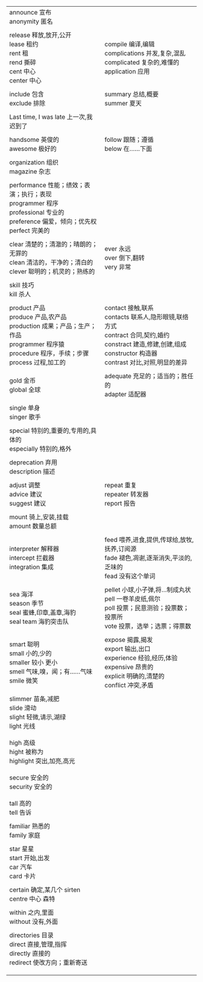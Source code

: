 |                                                              |                                                              |
| ------------------------------------------------------------ | ------------------------------------------------------------ |
| announce 宣布<br />anonymity 匿名                            |                                                              |
|                                                              |                                                              |
| release 释放,放开,公开<br />lease 租约<br />rent 租<br />rend 撕碎<br />cent 中心<br />center 中心 | compile 编译,编辑<br/>complications 并发,复杂,混乱<br/>complicated   复杂的,难懂的<br/> application 应用 |
|                                                              |                                                              |
| include 包含<br />exclude 排除                               | summary 总结,概要<br/>summer 夏天                            |
|                                                              |                                                              |
| Last time, I was late 上一次,我迟到了                        |                                                              |
|                                                              |                                                              |
| handsome 英俊的<br />awesome 极好的                          | follow 跟随；遵循<br/>below 在……下面                         |
|                                                              |                                                              |
| organization 组织<br />magazine 杂志                         |                                                              |
|                                                              |                                                              |
| performance 性能；绩效；表演；执行；表现<br />programmer 程序<br />professional 专业的<br />preference 偏爱，倾向；优先权<br />perfect 完美的<br /> |                                                              |
|                                                              |                                                              |
| clear 清楚的；清澈的；晴朗的；无罪的<br />clean 清洁的，干净的；清白的<br />clever 聪明的；机灵的；熟练的 | ever 永远<br/>over 倒下,翻转<br/>very 非常                   |
|                                                              |                                                              |
| skill 技巧<br />kill 杀人                                    |                                                              |
|                                                              |                                                              |
| product 产品<br />produce 产品,农产品<br />production 成果；产品；生产；作品<br />programmer 程序猿<br/>procedure  程序，手续；步骤<br/>process 过程,加工的 | contact  接触,联系<br/>contacts 联系人,隐形眼镜,联络方式<br/>contract 合同,契约,婚约  <br/>constract 建造,修建,创建,组成 <br/>constructor 构造器<br/>contrast 对比,对照,明显的差异 |
|                                                              |                                                              |
| gold 金币<br/>global 全球                                    | adequate 充足的；适当的；胜任的<br/>adapter 适配器           |
|                                                              |                                                              |
| single 单身<br />singer 歌手                                 |                                                              |
|                                                              |                                                              |
| special 特别的,重要的,专用的,具体的<br />especially 特别的,格外 |                                                              |
|                                                              |                                                              |
| deprecation 弃用<br />description 描述                       |                                                              |
|                                                              |                                                              |
| adjust 调整<br/>advice 建议<br/>suggest 建议                 | repeat 重复<br/>repeater 转发器<br/>report 报告              |
|                                                              |                                                              |
| mount 骑上,安装,挂载<br />amount 数量总额                    |                                                              |
|                                                              |                                                              |
| interpreter  解释器 <br/>intercept 拦截器<br />integration 集成 | feed  喂养,进食,提供,传球给,放牧,抚养,订阅源<br/>fade 褪色,凋谢,逐渐消失,平淡的,乏味的<br/>fead 没有这个单词 |
|                                                              |                                                              |
| sea 海洋<br/>season 季节<br/>seal 蜜蜂,印章,盖章,海豹<br/>seal team 海豹突击队 | pellet 小球,小子弹,将…制成丸状<br/>pell 一卷羊皮纸,佩尔<br/>poll 投票；民意测验；投票数；投票所<br/>vote 投票，选举；选票；得票数 |
|                                                              |                                                              |
| smart 聪明<br/>small  小的,少的<br/>smaller 较小 更小<br/>smell 气味,嗅，闻；有……气味<br/>smile 微笑 | expose  揭露,揭发<br/>export 输出,出口<br/>experience 经验,经历,体验<br/>expensive 昂贵的<br/>explicit 明确的,清楚的<br/>conflict 冲突,矛盾 |
|                                                              |                                                              |
| slimmer 苗条,减肥<br />slide 滑动<br/>slight 轻微,请示,湖绿<br/>light 光线<br/><br/>high 高级<br/>hight 被称为<br/>highlight 突出,加亮,高光<br/><br/>secure 安全的<br/>security 安全的<br/><br/>tall 高的<br/>tell 告诉 |                                                              |
|                                                              |                                                              |
| familiar 熟悉的<br/>family   家庭                            |                                                              |
|                                                              |                                                              |
| star 星星<br/>start 开始,出发<br />car 汽车<br />card 卡片   |                                                              |
|                                                              |                                                              |
| certain 确定,某几个   sirten<br/>centre 中心 森特            |                                                              |
|                                                              |                                                              |
| within  之内,里面<br/>without 没有,外面                      |                                                              |
|                                                              |                                                              |
| directories 目录<br />direct 直接,管理,指挥<br/>directly 直接的<br />redirect 使改方向；重新寄送 |                                                              |
|                                                              |                                                              |
|                                                              |                                                              |
|                                                              |                                                              |

